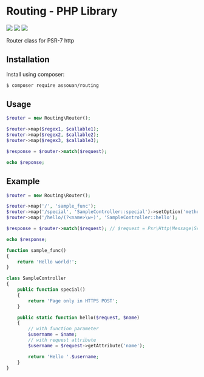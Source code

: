 # Routing - PHP Library

[![](https://img.shields.io/packagist/v/assouan/routing.svg)](https://packagist.org/packages/assouan/routing)
[![](https://img.shields.io/packagist/dt/assouan/routing.svg)](https://packagist.org/packages/assouan/routing)
[![](https://img.shields.io/packagist/l/assouan/routing.svg)](https://packagist.org/packages/assouan/routing)

Router class for PSR-7 http

## Installation

Install using composer:

```bash
$ composer require assouan/routing
```

## Usage

```php
$router = new Routing\Router();

$router->map($regex1, $callable1);
$router->map($regex2, $callable2);
$router->map($regex3, $callable3);

$response = $router->match($request);

echo $reponse;
```

## Example

```php
$router = new Routing\Router();

$router->map('/', 'sample_func');
$router->map('/special', 'SampleController::special')->setOption('method', 'post')->setOption('scheme', 'https');
$router->map('/hello/(?<name>\w+)', 'SampleController::hello');

$response = $router->match($request); // $request = Psr\Http\Message\ServerRequestInterface

echo $response;
```

```php
function sample_func()
{
    return 'Hello world!';
}
```

```php
class SampleController
{
    public function special()
    {
        return 'Page only in HTTPS POST';
    }

    public static function hello($request, $name)
    {
        // with function parameter
        $username = $name;
        // with request attribute
        $username = $request->getAttribute('name');

        return 'Hello '.$username;
    }
}
```
